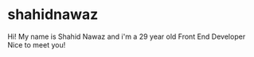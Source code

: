 # shahidnawaz
Hi! My name is Shahid Nawaz and i'm a 29 year old Front End Developer Nice to meet you!
